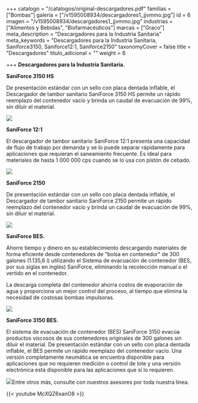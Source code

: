 +++
catalogo = "/catalogos/original-descargadores.pdf"
familias = ["Bombas"]
galeria = ["/v1595008934/descargadores1_jjvmmo.jpg"]
id = 6
imagen = "/v1595008934/descargadores1_jjvmmo.jpg"
industrias = ["Alimentos y Bebidas", "Biofarmacéuticos"]
marcas = ["Graco"]
meta_description = "Descargadores para la Industria Sanitaria"
meta_keywords = "Descargadores para la Industria Sanitaria, Saniforce3150, Saniforce12:1, Saniforce2150"
taxonomyCover = false
title = "Descargadores"
titulo_adicional = ""
weight = 6

+++
**Descargadores para la Industria Sanitaria.**

**SaniForce 3150 HS**

De presentación estándar con un sello con placa dentada inflable, el Descargador de tambor sanitario SaniForce 3150 HS permite un rápido reemplazo del contenedor vacío y brinda un caudal de evacuación de 99%, sin diluir el material.

![](https://res.cloudinary.com/novatec/v1595008634/descargador_w1wukp.jpg)

**SaniForce 12:1**

El descargador de tambor sanitario SaniForce 12:1 presenta una capacidad de flujo de trabajo por demanda y se lo puede separar rápidamente para aplicaciones que requieran el saneamiento frecuente. Es ideal para materiales de hasta 1 000 000 cps cuando se lo usa con pistón de cebado.

![](https://res.cloudinary.com/novatec/v1595008762/12.1_k8dvip.jpg)

**SaniForce 2150**

De presentación estándar con un sello con placa dentada inflable, el Descargador de tambor sanitario SaniForce 2150 permite un rápido reemplazo del contenedor vacío y brinda un caudal de evacuación de 99%, sin diluir el material.

![](https://res.cloudinary.com/novatec/v1595008826/1250_zm1gy0.jpg)

**SaniForce BES.**

Ahorre tiempo y dinero en su establecimiento descargando materiales de forma eficiente desde contenedores de "bolsa en contenedor" de 300 galones (1.135,6 l) utilizando el Sistema de evacuación de contenedor (BES, por sus siglas en inglés) SaniForce, eliminando la recolección manual o el vertido en el contenedor.  
  
La descarga completa del contenedor ahorra costos de evaporación de agua y proporciona un mejor control del proceso, al tiempo que elimina la necesidad de costosas bombas impulsoras.

![](https://res.cloudinary.com/novatec/v1595024098/_jcr_content_weqnbq.jpg)

**SaniForce 3150 BES.**

El sistema de evacuación de contenedor (BES) SaniForce 3150 evacúa productos viscosos de sus contenedores originales de 300 galones sin diluir el material. De presentación estándar con un sello con placa dentada inflable, el BES permite un rápido reemplazo del contenedor vacío. Una versión completamente neumática se encuentra disponible para aplicaciones que no requieren medición o control de lote y una versión electrónica está disponible para las aplicaciones que sí lo requieren.

![](https://res.cloudinary.com/novatec/v1595024153/_jcr_content_1_wzdozc.jpg)Entre otros más, consulte con nuestros asesores por toda nuestra línea.

{{< youtube McXQZ6xanO8 >}}